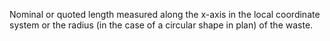 Nominal or quoted length measured along the x-axis in the local coordinate system or the radius (in the case of a circular shape in plan) of the waste.
